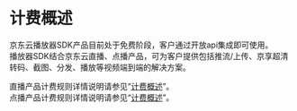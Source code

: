 # 计费概述

京东云播放器SDK产品目前处于免费阶段，客户通过开放api集成即可使用。  
播放器SDK结合京东云直播、点播产品，可为客户提供包括推流/上传、京享超清转码、截图、分发、播放等视频端到端的解决方案。

直播产品计费规则详情说明请参见“[计费概述](https://github.com/jdcloudcom/cn/blob/edit/documentation/Video-Service/Live-Video/Pricing/Billing-Overview.md)”。  
点播产品计费规则详情说明请参见“[计费概述](https://github.com/jdcloudcom/cn/blob/edit/documentation/Video-Service/Video-on-Demand/Pricing/Billing-Overview.md)”。



